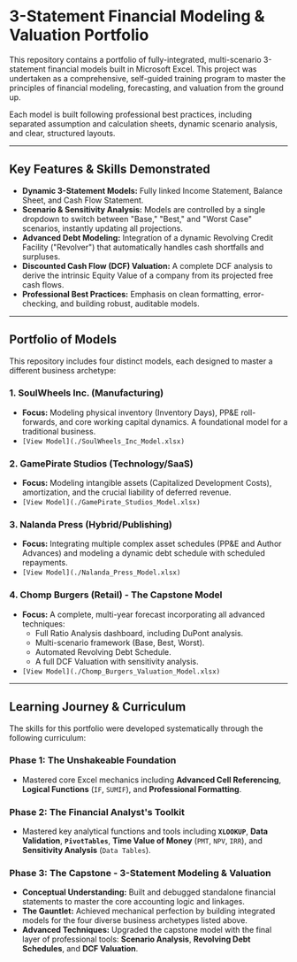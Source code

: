 # 3-Statement Financial Modeling & Valuation Portfolio

This repository contains a portfolio of fully-integrated, multi-scenario 3-statement financial models built in Microsoft Excel. This project was undertaken as a comprehensive, self-guided training program to master the principles of financial modeling, forecasting, and valuation from the ground up.

Each model is built following professional best practices, including separated assumption and calculation sheets, dynamic scenario analysis, and clear, structured layouts.

---

## Key Features & Skills Demonstrated
*   **Dynamic 3-Statement Models:** Fully linked Income Statement, Balance Sheet, and Cash Flow Statement.
*   **Scenario & Sensitivity Analysis:** Models are controlled by a single dropdown to switch between "Base," "Best," and "Worst Case" scenarios, instantly updating all projections.
*   **Advanced Debt Modeling:** Integration of a dynamic Revolving Credit Facility ("Revolver") that automatically handles cash shortfalls and surpluses.
*   **Discounted Cash Flow (DCF) Valuation:** A complete DCF analysis to derive the intrinsic Equity Value of a company from its projected free cash flows.
*   **Professional Best Practices:** Emphasis on clean formatting, error-checking, and building robust, auditable models.

---

## Portfolio of Models

This repository includes four distinct models, each designed to master a different business archetype:

### 1. SoulWheels Inc. (Manufacturing)
*   **Focus:** Modeling physical inventory (Inventory Days), PP&E roll-forwards, and core working capital dynamics. A foundational model for a traditional business.
*   `[View Model](./SoulWheels_Inc_Model.xlsx)`

### 2. GamePirate Studios (Technology/SaaS)
*   **Focus:** Modeling intangible assets (Capitalized Development Costs), amortization, and the crucial liability of deferred revenue.
*   `[View Model](./GamePirate_Studios_Model.xlsx)`

### 3. Nalanda Press (Hybrid/Publishing)
*   **Focus:** Integrating multiple complex asset schedules (PP&E and Author Advances) and modeling a dynamic debt schedule with scheduled repayments.
*   `[View Model](./Nalanda_Press_Model.xlsx)`

### 4. Chomp Burgers (Retail) - The Capstone Model
*   **Focus:** A complete, multi-year forecast incorporating all advanced techniques:
    *   Full Ratio Analysis dashboard, including DuPont analysis.
    *   Multi-scenario framework (Base, Best, Worst).
    *   Automated Revolving Debt Schedule.
    *   A full DCF Valuation with sensitivity analysis.
*   `[View Model](./Chomp_Burgers_Valuation_Model.xlsx)`

---

## Learning Journey & Curriculum

The skills for this portfolio were developed systematically through the following curriculum:

### Phase 1: The Unshakeable Foundation
*   Mastered core Excel mechanics including **Advanced Cell Referencing**, **Logical Functions** (`IF`, `SUMIF`), and **Professional Formatting**.

### Phase 2: The Financial Analyst's Toolkit
*   Mastered key analytical functions and tools including **`XLOOKUP`**, **Data Validation**, **`PivotTables`**, **Time Value of Money** (`PMT`, `NPV`, `IRR`), and **Sensitivity Analysis** (`Data Tables`).

### Phase 3: The Capstone - 3-Statement Modeling & Valuation
*   **Conceptual Understanding:** Built and debugged standalone financial statements to master the core accounting logic and linkages.
*   **The Gauntlet:** Achieved mechanical perfection by building integrated models for the four diverse business archetypes listed above.
*   **Advanced Techniques:** Upgraded the capstone model with the final layer of professional tools: **Scenario Analysis**, **Revolving Debt Schedules**, and **DCF Valuation**.
